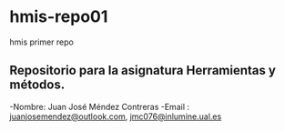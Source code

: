 # hmis-repo01
hmis primer repo

## Repositorio para la asignatura Herramientas y métodos.

-Nombre: Juan José Méndez Contreras
-Email : juanjosemendez@outlook.com, jmc076@inlumine.ual.es

